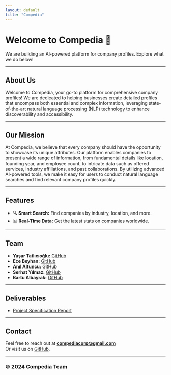 ```yaml
---
layout: default
title: "Compedia"
---
```


# Welcome to Compedia 🚀
We are building an AI-powered platform for company profiles. Explore what we do below!

---

## About Us
Welcome to Compedia, your go-to platform for comprehensive company profiles! We are dedicated to helping businesses create detailed profiles that encompass both essential and complex information, leveraging state-of-the-art natural language processing (NLP) technology to enhance discoverability and accessibility.

---

## Our Mission
At Compedia, we believe that every company should have the opportunity to showcase its unique attributes. Our platform enables companies to present a wide range of information, from fundamental details like location, founding year, and employee count, to intricate data such as offered services, industry affiliations, and past collaborations. By utilizing advanced AI-powered tools, we make it easy for users to conduct natural language searches and find relevant company profiles quickly.

---

## Features
- 🔍 **Smart Search:** Find companies by industry, location, and more.
- 📊 **Real-Time Data:** Get the latest stats on companies worldwide.

---

## Team
- **Yaşar Tatlıcıoğlu:** [GitHub](https://github.com/yasartt)   
- **Ece Beyhan:** [GitHub](https://github.com/ecebeyhan) 
- **Anıl Altuncu:** [GitHub](https://github.com/rupymeister) 
- **Serhat Yılmaz:** [GitHub](https://github.com/SSerhatS)
- **Bartu Albayrak:** [GitHub](https://github.com/BartuAlb)

---

## Deliverables
- [Project Specification Report](/assets/docs/T2404_Project_Specification_Document.pdf)

--- 

## Contact
Feel free to reach out at **compediacorp@gmail.com**  
Or visit us on [GitHub](https://github.com/compedia).

---

### © 2024 Compedia Team
